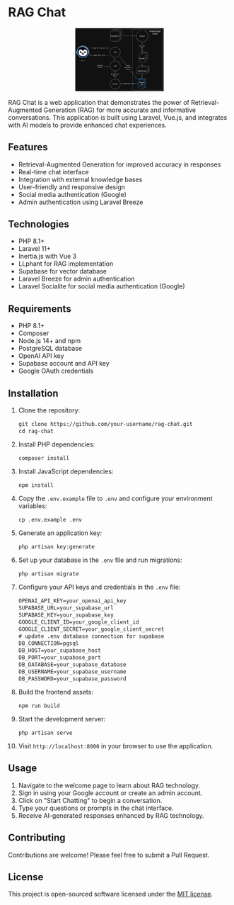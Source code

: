# RAG Chat

<p align="center">
  <img src="/public/images/rag.webp" alt="RAG Chat Logo" width="200">
</p>

RAG Chat is a web application that demonstrates the power of Retrieval-Augmented Generation (RAG) for more accurate and informative conversations. This application is built using Laravel, Vue.js, and integrates with AI models to provide enhanced chat experiences.

## Features

- Retrieval-Augmented Generation for improved accuracy in responses
- Real-time chat interface
- Integration with external knowledge bases
- User-friendly and responsive design
- Social media authentication (Google)
- Admin authentication using Laravel Breeze

## Technologies

- PHP 8.1+
- Laravel 11+
- Inertia.js with Vue 3
- LLphant for RAG implementation
- Supabase for vector database
- Laravel Breeze for admin authentication
- Laravel Socialite for social media authentication (Google)

## Requirements

- PHP 8.1+
- Composer
- Node.js 14+ and npm
- PostgreSQL database
- OpenAI API key
- Supabase account and API key
- Google OAuth credentials

## Installation

1. Clone the repository:
   ```
   git clone https://github.com/your-username/rag-chat.git
   cd rag-chat
   ```

2. Install PHP dependencies:
   ```
   composer install
   ```

3. Install JavaScript dependencies:
   ```
   npm install
   ```

4. Copy the `.env.example` file to `.env` and configure your environment variables:
   ```
   cp .env.example .env
   ```

5. Generate an application key:
   ```
   php artisan key:generate
   ```

6. Set up your database in the `.env` file and run migrations:
   ```
   php artisan migrate
   ```

7. Configure your API keys and credentials in the `.env` file:
   ```
   OPENAI_API_KEY=your_openai_api_key
   SUPABASE_URL=your_supabase_url
   SUPABASE_KEY=your_supabase_key
   GOOGLE_CLIENT_ID=your_google_client_id
   GOOGLE_CLIENT_SECRET=your_google_client_secret
   # update .env database connection for supabase
   DB_CONNECTION=pgsql
   DB_HOST=your_supabase_host
   DB_PORT=your_supabase_port
   DB_DATABASE=your_supabase_database
   DB_USERNAME=your_supabase_username
   DB_PASSWORD=your_supabase_password
   ```

8. Build the frontend assets:
   ```
   npm run build
   ```

9. Start the development server:
   ```
   php artisan serve
   ```

10. Visit `http://localhost:8000` in your browser to use the application.

## Usage

1. Navigate to the welcome page to learn about RAG technology.
2. Sign in using your Google account or create an admin account.
3. Click on "Start Chatting" to begin a conversation.
4. Type your questions or prompts in the chat interface.
5. Receive AI-generated responses enhanced by RAG technology.

## Contributing

Contributions are welcome! Please feel free to submit a Pull Request.

## License

This project is open-sourced software licensed under the [MIT license](https://opensource.org/licenses/MIT).

